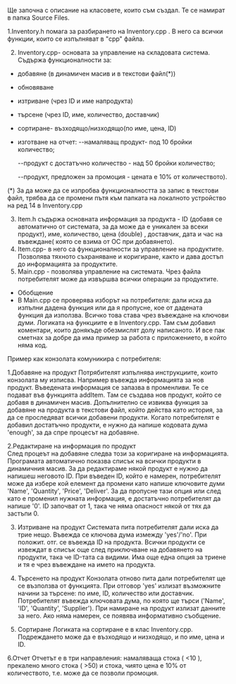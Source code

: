 
Ще започна с описание на класовете, които съм създал. Те се намират в папка Source Files. 

1.Inventory.h помага за разбирането на Inventory.cpp . В него са всички функции, които се изпълняват в "cpp" файла.

2. Inventory.cpp- основата за управление на складовата система. Съдържа функционалности за:
- добавяне (в динамичен масив и в текстови файл(*))
- обновяване
- изтриване (чрез ID и име напродукта)
- търсене (чрез ID, име, количество, доставчик)
-  сортиране- възходящо/низходящо(по име, цена, ID)
- изготване на отчет:
	--намаляващ продукт- под 10 бройки количество;
     
	--продукт с достатъчно количество - над 50 бройки количество;
      	
	--продукт, предложен за промоция - цената е 10% от количеството).

  
(*)  За да може да се изпробва функционалността за запис в текстови файл, трябва да се промени пътя към папката на локалното устройство на ред 14 в Inventory.cpp

3. Item.h съдържа основната информация за продукта - ID (добавя се автоматично от системата, за да може да е уникален за всеки продукт), име,  количество, цена (double) , доставчик, дата и час на въвеждане( която се взима от ОС при добавянето).
4. Item.cpp- в него са функционалности за управление на продуктите. Позволява тяхното съхраняване и коригиране, както и дава достъп до информацията за продуктите.
5. Main.cpp -  позволява управление на системата. Чрез файла потребителят може да извършва всички операции за продуктите.


* Обобщение
* В Main.cpp се проверява изборът на потребителя: дали иска да изпълни дадена функция или да я пропусне, кое от дадената функция да използва. Всичко това става чрез въвеждане на ключови думи.
Логиката на функциите е в Inventory.cpp. Там съм добавил коментари, които донякъде обезмислят долу написаното. И все пак сметнах за добре да има пример за работа с приложението, в който няма код.

Пример как конзолата комуникира с потребителя:

1.Добавяне на продукт
Потрябителят изпълнява инструкциите, които конзолата му изписва. Например въвежда информацията за нов продукт. Въведената информация се запазва в променливи. Те се подават във функцията  addItem. Там се създава нов продукт, който се добавя в динамичен масив. Допълнително се извиква функция за добавяне на продукта в текстови файл, който действа като история, за да се проследяват всички добавени продукти. Когато потребителят е добавил достатъчно продукти, е нужно да напише кодовата дума 'enough', за да спре процесът на добавяне.

2.Редактиране на информация по продукт                                                 
След процеът на добавяне следва този за коригиране на информацията. Програмата автоматично показва списък на всички продукти в динамичния масив. За да редактираме някой продукт е нужно да напишеш неговото ID. При въведен ID, който е намерен, потребителят може да избере кой елемент да промени като напише ключовите думи 'Name', 'Quantity', 'Price', 'Deliver'. За да пропусне тази опция или след като е променил нужната информация, е достатъчно потребителят да напише '0'. ID започват от 1, така че няма опасност някой от тях да застъпи 0.

3. Изтриване на продукт
Системата пита потребителят дали иска да трие нещо. Въвежда се ключова дума измежду 'yes'/'no'.
При положит. отг. се въвежда ID на продукта. Всички продукти се извеждат в списък още след приключване на добавянето на продукти, така че ID-тата са видими. Има още една опция за триене и тя е чрез въвеждане на името на продукта.

4. Търсенето на продукт
Конзолата отново пита дали потребителят ще се възползва от функцията. При отговор 'yes' излизат възможните начини за търсене: по име, ID, количество или доставчик. Потребителят въвежда ключовата дума, по която ще търси ('Name', 'ID', 'Quantity', 'Supplier'). При намиране на продукт излизат данните за него. Ако няма намерен, се появява информативно съобщение.

5. Сортиране
Логиката на сортиране е в клас Inventory.cpp. Подреждането може  да е възходящо и низходящо, и по име, цена и ID.

6.Отчет
Отчетът е в три направления: намаляваща стока ( <10 ), прекалено много стока ( >50) и стока, чиято цена е 10% от количеството, т.е. може да се позволи промоция. 
